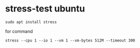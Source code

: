 # stress-test ubuntu

```
sudo apt install stress
```
for command
```
stress --cpu 1 --io 1 --vm 1 --vm-bytes 512M --timeout 300
```
